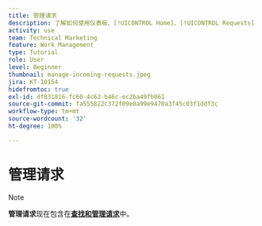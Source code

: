 ```yaml
---
title: 管理请求
description: 了解如何使用仪表板、[!UICONTROL Home]、[!UICONTROL Requests] 区域或  [!DNL  Workfront] 中的 [!UICONTROL Teams] 页面查找已提交的请求。
activity: use
team: Technical Marketing
feature: Work Management
type: Tutorial
role: User
level: Beginner
thumbnail: manage-incoming-requests.jpeg
jira: KT-10154
hidefromtoc: true
exl-id: df831816-fc60-4c63-b46c-ec2ba49fb061
source-git-commit: fa555822c372f09e0a99e9470a3f45c03f1ddf3c
workflow-type: tm+mt
source-wordcount: '32'
ht-degree: 100%

---
```


# 管理请求 

>[!NOTE]
>
>**管理请求**&#x200B;现在包含在&#x200B;**[查找和管理请求](https://experienceleague.adobe.com/docs/workfront-learn/tutorials-workfront/manage-work/issues-requests/find-requests.html?lang=zh-Hans)**&#x200B;中。

